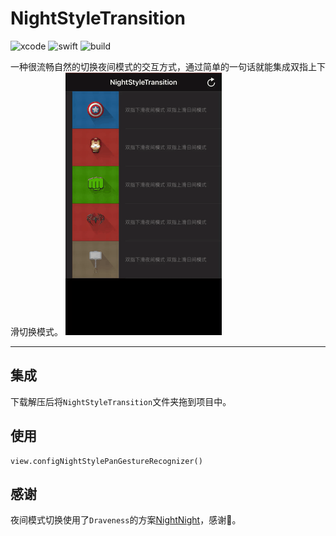 # NightStyleTransition
![xcode](https://img.shields.io/badge/xcode-9.3-green.svg)  ![swift](https://img.shields.io/badge/swift-4.1-orange.svg)  ![build](https://img.shields.io/badge/build-passing-brightgreen.svg)

一种很流畅自然的切换夜间模式的交互方式，通过简单的一句话就能集成双指上下滑切换模式。
![](https://github.com/hiETsang/NightStyleTransition/blob/master/show.gif)

- - - -
## 集成
下载解压后将`NightStyleTransition`文件夹拖到项目中。

## 使用
```
view.configNightStylePanGestureRecognizer()
```

## 感谢
夜间模式切换使用了`Draveness`的方案[NightNight](https://github.com/Draveness/NightNight)，感谢🙏。



